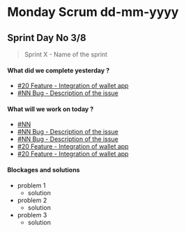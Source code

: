 
# Monday Scrum  dd-mm-yyyy

## Sprint Day No 3/8

> Sprint X - Name of the sprint

#### What did we complete yesterday ?

- [#20 Feature - Integration of wallet app](https://github.com/archethic-foundation/aeweb-cli/issues/20)
- [#NN Bug - Description of the issue  ](https://github.com/archethic-foundation/archethic-node)

#### What will we work on today ?

- [#NN](https://github.com/archethic-foundation/archethic-node/issues/)
- [#NN Bug - Description of the issue  ](https://github.com/archethic-foundation/archethic-node)
- [#NN Bug - Description of the issue  ](https://github.com/archethic-foundation/archethic-node)
- [#20 Feature - Integration of wallet app](https://github.com/archethic-foundation/aeweb-cli/issues/20)
- [#20 Feature - Integration of wallet app](https://github.com/archethic-foundation/aeweb-cli/issues/20)

#### Blockages and solutions
- problem 1
    - solution
- problem 2
    - solution
- problem 3
    - solution


